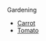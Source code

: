 <head>
    <link rel="stylesheet" type="text/css" media="all" href="/style.css">
</head>

Gardening

* [Carrot](carrot.md)
* [Tomato](tomato.md)